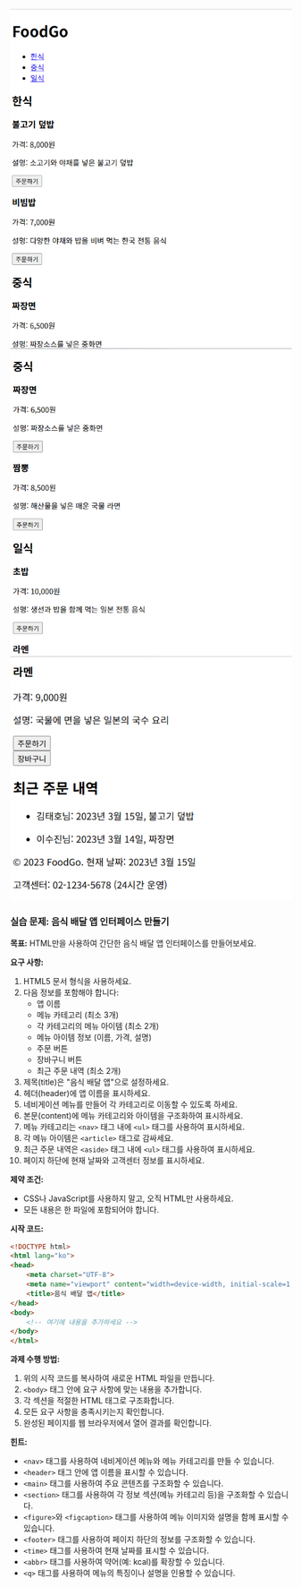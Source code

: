 ![result](./18-1.png)
![result](./18-2.png)
![result](./18-3.png)

### 실습 문제: 음식 배달 앱 인터페이스 만들기

**목표:**
HTML만을 사용하여 간단한 음식 배달 앱 인터페이스를 만들어보세요.

**요구 사항:**

1. HTML5 문서 형식을 사용하세요.
2. 다음 정보를 포함해야 합니다:
   - 앱 이름
   - 메뉴 카테고리 (최소 3개)
   - 각 카테고리의 메뉴 아이템 (최소 2개)
   - 메뉴 아이템 정보 (이름, 가격, 설명)
   - 주문 버튼
   - 장바구니 버튼
   - 최근 주문 내역 (최소 2개)
3. 제목(title)은 "음식 배달 앱"으로 설정하세요.
4. 헤더(header)에 앱 이름을 표시하세요.
5. 네비게이션 메뉴를 만들어 각 카테고리로 이동할 수 있도록 하세요.
6. 본문(content)에 메뉴 카테고리와 아이템을 구조화하여 표시하세요.
7. 메뉴 카테고리는 `<nav>` 태그 내에 `<ul>` 태그를 사용하여 표시하세요.
8. 각 메뉴 아이템은 `<article>` 태그로 감싸세요.
9. 최근 주문 내역은 `<aside>` 태그 내에 `<ul>` 태그를 사용하여 표시하세요.
10. 페이지 하단에 현재 날짜와 고객센터 정보를 표시하세요.

**제약 조건:**
- CSS나 JavaScript를 사용하지 말고, 오직 HTML만 사용하세요.
- 모든 내용은 한 파일에 포함되어야 합니다.

**시작 코드:**
```html
<!DOCTYPE html>
<html lang="ko">
<head>
    <meta charset="UTF-8">
    <meta name="viewport" content="width=device-width, initial-scale=1.0">
    <title>음식 배달 앱</title>
</head>
<body>
    <!-- 여기에 내용을 추가하세요 -->
</body>
</html>
```

**과제 수행 방법:**
1. 위의 시작 코드를 복사하여 새로운 HTML 파일을 만듭니다.
2. `<body>` 태그 안에 요구 사항에 맞는 내용을 추가합니다.
3. 각 섹션을 적절한 HTML 태그로 구조화합니다.
4. 모든 요구 사항을 충족시키는지 확인합니다.
5. 완성된 페이지를 웹 브라우저에서 열어 결과를 확인합니다.

**힌트:**
- `<nav>` 태그를 사용하여 네비게이션 메뉴와 메뉴 카테고리를 만들 수 있습니다.
- `<header>` 태그 안에 앱 이름을 표시할 수 있습니다.
- `<main>` 태그를 사용하여 주요 콘텐츠를 구조화할 수 있습니다.
- `<section>` 태그를 사용하여 각 정보 섹션(메뉴 카테고리 등)을 구조화할 수 있습니다.
- `<figure>`와 `<figcaption>` 태그를 사용하여 메뉴 이미지와 설명을 함께 표시할 수 있습니다.
- `<footer>` 태그를 사용하여 페이지 하단의 정보를 구조화할 수 있습니다.
- `<time>` 태그를 사용하여 현재 날짜를 표시할 수 있습니다.
- `<abbr>` 태그를 사용하여 약어(예: kcal)를 확장할 수 있습니다.
- `<q>` 태그를 사용하여 메뉴의 특징이나 설명을 인용할 수 있습니다.